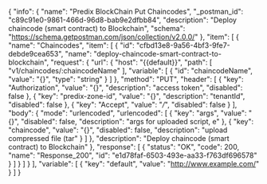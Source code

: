 {
  "info": {
    "name": "Predix BlockChain Put Chaincodes",
    "_postman_id": "c89c91e0-9861-466d-96d8-bab9e2dfbb84",
    "description": "Deploy chaincode (smart contract) to Blockchain",
    "schema": "https://schema.getpostman.com/json/collection/v2.0.0/"
  },
  "item": [
    {
      "name": "Chaincodes",
      "item": [
        {
          "id": "cfbd13e8-9a56-4bf3-9fe7-debde9cea653",
          "name": "deploy-chaincode-smart-contract-to-blockchain",
          "request": {
            "url": {
              "host": "{{default}}",
              "path": [
                "v1/chaincodes/:chaincodeName"
              ],
              "variable": [
                {
                  "id": "chaincodeName",
                  "value": "{}",
                  "type": "string"
                }
              ]
            },
            "method": "PUT",
            "header": [
              {
                "key": "Authorization",
                "value": "{}",
                "description": "access token",
                "disabled": false
              },
              {
                "key": "predix-zone-id",
                "value": "{}",
                "description": "tenantId",
                "disabled": false
              },
              {
                "key": "Accept",
                "value": "*/*",
                "disabled": false
              }
            ],
            "body": {
              "mode": "urlencoded",
              "urlencoded": [
                {
                  "key": "args",
                  "value": "{}",
                  "disabled": false,
                  "description": "args for uploaded script, e"
                },
                {
                  "key": "chaincode",
                  "value": "{}",
                  "disabled": false,
                  "description": "upload compressed file (tar"
                }
              ]
            },
            "description": "Deploy chaincode (smart contract) to Blockchain"
          },
          "response": [
            {
              "status": "OK",
              "code": 200,
              "name": "Response_200",
              "id": "e1d78faf-6503-493e-aa33-f763df696578"
            }
          ]
        }
      ]
    }
  ],
  "variable": [
    {
      "key": "default",
      "value": "http://www.example.com/"
    }
  ]
}